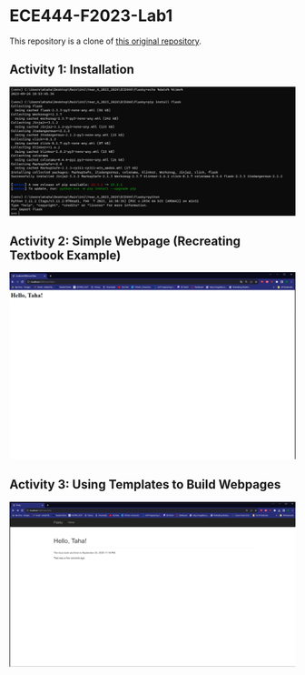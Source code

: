 # ECE444-F2023-Lab1

This repository is a clone of [this original repository](https://github.com/miguelgrinberg/flasky).

## Activity 1: Installation
![Activity 1 Screenshot](images/q1.png)

## Activity 2: Simple Webpage (Recreating Textbook Example)
![Activity 2 Webpage](images/q2_webpage.png)    

## Activity 3: Using Templates to Build Webpages
![Activity 3 Webpage](images/q3.png)